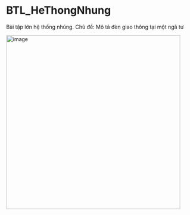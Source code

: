 # BTL_HeThongNhung
Bài tập lớn hệ thống nhúng.
Chủ đề: Mô tả đèn giao thông tại một ngã tư



<img width="467" alt="image" src="https://github.com/hoangdvhp99/adruino-traffic-light/assets/63657062/a91cc6aa-2c72-4700-9792-95cb204ed7ed">
